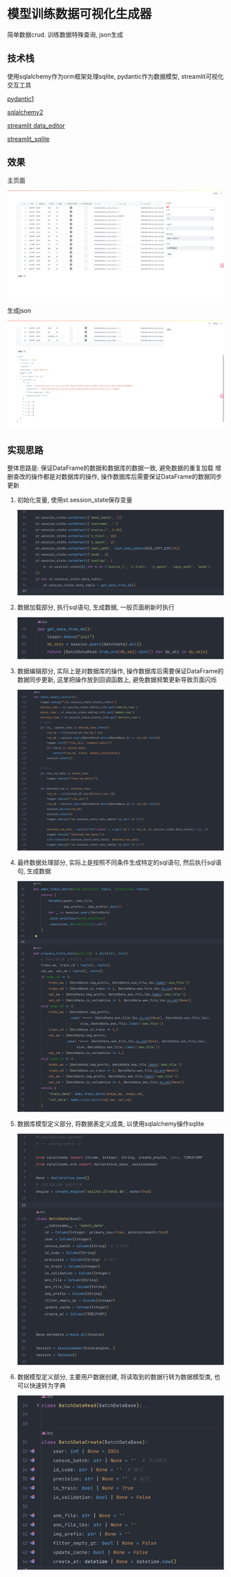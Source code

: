 # 模型训练数据可视化生成器

简单数据crud. 训练数据特殊查询, json生成

## 技术栈

使用sqlalchemy作为orm框架处理sqlite, pydantic作为数据模型, streamlit可视化交互工具

[pydantic1](https://docs.pydantic.dev/1.10/)

[sqlalchemy2](https://docs.sqlalchemy.org/en/20/intro.html)

[streamlit data_editor](https://docs.streamlit.io/library/advanced-features/dataframes)

[streamlit_sqlite](https://docs.streamlit.io/library/advanced-features/connecting-to-data)

## 效果

主页面

![](./bak/home.png)

生成json

![](./bak/output_json.png)


## 实现思路

整体思路是: 保证DataFrame的数据和数据库的数据一致, 避免数据的重复加载
增删查改的操作都是对数据库的操作, 操作数据库后需要保证DataFrame的数据同步更新

1. 初始化变量, 使用st.session_state保存变量

   ![img.png](./bak/init_vars.png)

2. 数据加载部分, 执行sql语句, 生成数据, 一般页面刷新时执行

   ![img.png](./bak/load_data.png)

3. 数据编辑部分, 实际上是对数据库的操作, 操作数据库后需要保证DataFrame的数据同步更新, 这里把操作放到回调函数上, 避免数据频繁更新导致页面闪烁

   ![img.png](./bak/table_handler.png)

4. 最终数据处理部分, 实际上是按照不同条件生成特定的sql语句, 然后执行sql语句, 生成数据

   ![img.png](./bak/make_data.png)

5. 数据库模型定义部分, 将数据表定义成类, 以使用sqlalchemy操作sqlite

   ![img.png](./bak/db_model.png)

6. 数据模型定义部分, 主要用户数据创建, 将读取到的数据行转为数据模型类, 也可以快速转为字典

   ![img.png](./bak/data_schema.png)

